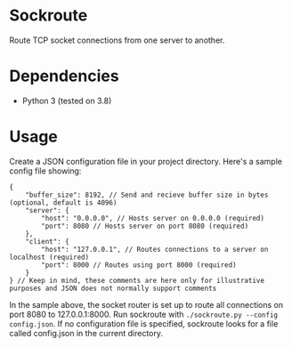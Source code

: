 # Sockroute
Route TCP socket connections from one server to another.

# Dependencies
- Python 3 (tested on 3.8)

# Usage
Create a JSON configuration file in your project directory. Here's a sample config file showing:
```hjson
{
    "buffer_size": 8192, // Send and recieve buffer size in bytes (optional, default is 4096)
    "server": {
        "host": "0.0.0.0", // Hosts server on 0.0.0.0 (required)
        "port": 8080 // Hosts server on port 8080 (required)
    },
    "client": {
        "host": "127.0.0.1", // Routes connections to a server on localhost (required)
        "port": 8000 // Routes using port 8000 (required)
    }
} // Keep in mind, these comments are here only for illustrative purposes and JSON does not normally support comments
```
In the sample above, the socket router is set up to route all connections on port 8080 to 127.0.0.1:8000. Run sockroute with `./sockroute.py --config config.json`. If no configuration file is specified, sockroute looks for a file called config.json in the current directory.
